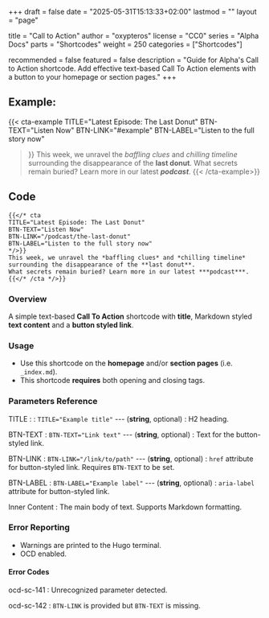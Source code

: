 +++
draft = false
date = "2025-05-31T15:13:33+02:00"
lastmod = ""
layout = "page"

title = "Call to Action"
author = "oxypteros"
license = "CC0"
series = "Alpha Docs"
  parts = "Shortcodes"
  weight = 250
categories = ["Shortcodes"]

recommended = false
featured = false
description = "Guide for Alpha's Call to Action shortcode. Add effective text-based Call To Action elements with a button to your homepage or section pages."
+++
## Example:
{{< cta-example
TITLE="Latest Episode: The Last Donut"
BTN-TEXT="Listen Now"
BTN-LINK="#example"
BTN-LABEL="Listen to the full story now"
>}}
This week, we unravel the *baffling clues* and *chilling timeline* surrounding the disappearance of the **last donut**. 
What secrets remain buried? Learn more in our latest ***podcast***.
{{< /cta-example>}}

## Code
```go-html-template
{{</* cta
TITLE="Latest Episode: The Last Donut"
BTN-TEXT="Listen Now"
BTN-LINK="/podcast/the-last-donut"
BTN-LABEL="Listen to the full story now"
*/>}}
This week, we unravel the *baffling clues* and *chilling timeline* surrounding the disappearance of the **last donut**. 
What secrets remain buried? Learn more in our latest ***podcast***.
{{</* /cta */>}}
```
### Overview
A simple text-based **Call To Action** shortcode with **title**, Markdown styled **text content** and a **button styled link**. 

### Usage
- Use this shortcode on the **homepage** and/or **section pages** (i.e. `_index.md`).
- This shortcode **requires** both opening and closing tags.

### Parameters Reference

TITLE
: : `TITLE="Example title"` --- (**string**, optional) 
: H2 heading.

BTN-TEXT
: `BTN-TEXT="Link text"` --- (**string**, optional) 
: Text for the button-styled link.

BTN-LINK
: `BTN-LINK="/link/to/path"` --- (**string**, optional) 
:  `href` attribute for button-styled link. Requires `BTN-TEXT` to be set.

BTN-LABEL
: `BTN-LABEL="Example label"` --- (**string**, optional) 
: `aria-label` attribute for button-styled link.

Inner Content 
: The main body of text. Supports Markdown formatting.

### Error Reporting
- Warnings are printed to the Hugo terminal.
- OCD enabled.

#### Error Codes
ocd-sc-141
: Unrecognized parameter detected.

ocd-sc-142
: `BTN-LINK` is provided but `BTN-TEXT` is missing.
